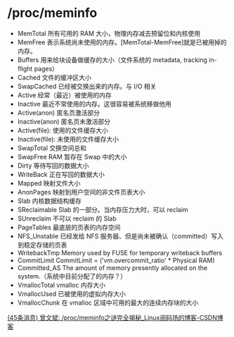 

# /proc/meminfo



- MemTotal	所有可用的 RAM 大小，物理内存减去预留位和内核使用
- MemFree	表示系统尚未使用的内存。[MemTotal-MemFree]就是已被用掉的内存。
- Buffers	用来给块设备做缓存的大小（文件系统的 metadata, tracking in-flight pages）
- Cached	文件的缓冲区大小
- SwapCached	已经被交换出来的内存。与 I/O 相关
- Active	经常（最近）被使用的内存
- Inactive	最近不常使用的内存。这很容易被系统移做他用
- Active(anon)	匿名页激活部分
- Inactive(anon)	匿名页未激活部分
- Active(file):     使用的文件缓存大小
- Inactive(file):   未使用的文件缓存大小
- SwapTotal	交换空间总和
- SwapFree	RAM 暂存在 Swap 中的大小
- Dirty	等待写回的数据大小
- WriteBack	正在写回的数据大小
- Mapped	映射文件大小
- AnonPages	映射到用户空间的非文件页表大小
- Slab	内核数据结构缓存
- SReclaimable	Slab 的一部分。当内存压力大时，可以 reclaim
- SUnreclaim	不可以 reclaim 的 Slab
- PageTables	最底层的页表的内存空间
- NFS_Unstable	已经发给 NFS 服务器、但是尚未被确认（committed）写入到稳定存储的页表
- WritebackTmp	Memory used by FUSE for temporary writeback buffers
- CommitLimit	CommitLimit = ('vm.overcommit_ratio' * Physical RAM)
- Committed_AS	The amount of memory presently allocated on the system.（系统中目前分配了的内存？）
- VmallocTotal	vmalloc 内存大小
- VmallocUsed	已被使用的虚拟内存大小
- VmallocChunk	在 vmalloc 区域中可用的最大的连续内存块的大小





[(45条消息) 曾文斌: /proc/meminfo之谜完全揭秘_Linux阅码场的博客-CSDN博客](https://blog.csdn.net/jus3ve/article/details/79285750)